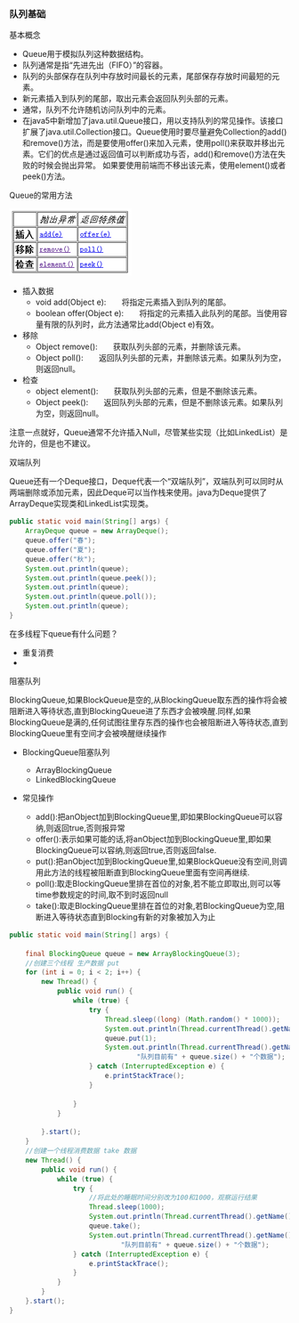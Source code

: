 ### 队列基础
基本概念
* Queue用于模拟队列这种数据结构。
* 队列通常是指“先进先出（FIFO）”的容器。
* 队列的头部保存在队列中存放时间最长的元素，尾部保存存放时间最短的元素。
* 新元素插入到队列的尾部，取出元素会返回队列头部的元素。
* 通常，队列不允许随机访问队列中的元素。
* 在java5中新增加了java.util.Queue接口，用以支持队列的常见操作。该接口扩展了java.util.Collection接口。Queue使用时要尽量避免Collection的add()和remove()方法，而是要使用offer()来加入元素，使用poll()来获取并移出元素。它们的优点是通过返回值可以判断成功与否，add()和remove()方法在失败的时候会抛出异常。 如果要使用前端而不移出该元素，使用element()或者peek()方法。

Queue的常用方法

![](img/queue_operation.png)
* 插入数据
	* void add(Object e):　　将指定元素插入到队列的尾部。
	* boolean offer(Object e):　　将指定的元素插入此队列的尾部。当使用容量有限的队列时，此方法通常比add(Object e)有效。
* 移除
	* Object remove():　　获取队列头部的元素，并删除该元素。
	* Object poll():　　返回队列头部的元素，并删除该元素。如果队列为空，则返回null。
* 检查
	* object element():　　获取队列头部的元素，但是不删除该元素。
	* Object peek():　　返回队列头部的元素，但是不删除该元素。如果队列为空，则返回null。

注意一点就好，Queue通常不允许插入Null，尽管某些实现（比如LinkedList）是允许的，但是也不建议。

双端队列

Queue还有一个Deque接口，Deque代表一个“双端队列”，双端队列可以同时从两端删除或添加元素，因此Deque可以当作栈来使用。java为Deque提供了ArrayDeque实现类和LinkedList实现类。

```java
public static void main(String[] args) {
    ArrayDeque queue = new ArrayDeque();
    queue.offer("春");
    queue.offer("夏");
    queue.offer("秋");
    System.out.println(queue);
    System.out.println(queue.peek());
    System.out.println(queue);
    System.out.println(queue.poll());
    System.out.println(queue);
}
```

在多线程下queue有什么问题？

* 重复消费
* 

阻塞队列

BlockingQueue,如果BlockQueue是空的,从BlockingQueue取东西的操作将会被阻断进入等待状态,直到BlockingQueue进了东西才会被唤醒.同样,如果BlockingQueue是满的,任何试图往里存东西的操作也会被阻断进入等待状态,直到BlockingQueue里有空间才会被唤醒继续操作

* BlockingQueue阻塞队列
	* ArrayBlockingQueue
	* LinkedBlockingQueue

* 常见操作
	* add():把anObject加到BlockingQueue里,即如果BlockingQueue可以容纳,则返回true,否则报异常 
	* offer():表示如果可能的话,将anObject加到BlockingQueue里,即如果BlockingQueue可以容纳,则返回true,否则返回false. 
	* put():把anObject加到BlockingQueue里,如果BlockQueue没有空间,则调用此方法的线程被阻断直到BlockingQueue里面有空间再继续. 
	* poll():取走BlockingQueue里排在首位的对象,若不能立即取出,则可以等time参数规定的时间,取不到时返回null 
	* take():取走BlockingQueue里排在首位的对象,若BlockingQueue为空,阻断进入等待状态直到Blocking有新的对象被加入为止 

```java
public static void main(String[] args) {

    final BlockingQueue queue = new ArrayBlockingQueue(3);
    //创建三个线程 生产数据 put
    for (int i = 0; i < 2; i++) {
        new Thread() {
            public void run() {
                while (true) {
                    try {
                        Thread.sleep((long) (Math.random() * 1000));
                        System.out.println(Thread.currentThread().getName() + "--------------准备放数据!");
                        queue.put(1);
                        System.out.println(Thread.currentThread().getName() + "--------------已经放了数据，" +
                                "队列目前有" + queue.size() + "个数据");
                    } catch (InterruptedException e) {
                        e.printStackTrace();
                    }

                }
            }

        }.start();
    }
    //创建一个线程消费数据 take 数据
    new Thread() {
        public void run() {
            while (true) {
                try {
                    //将此处的睡眠时间分别改为100和1000，观察运行结果
                    Thread.sleep(1000);
                    System.out.println(Thread.currentThread().getName() + "准备取数据!");
                    queue.take();
                    System.out.println(Thread.currentThread().getName() + "已经取走数据，" +
                            "队列目前有" + queue.size() + "个数据");
                } catch (InterruptedException e) {
                    e.printStackTrace();
                }
            }
        }
    }.start();
}
```